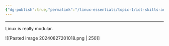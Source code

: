 ```yaml
---
{"dg-publish":true,"permalink":"/linux-essentials/topic-1/ict-skills-and-working-in-linux/"}
---
```


---
Linux is really modular.

![[Pasted image 20240827201018.png \| 250]]